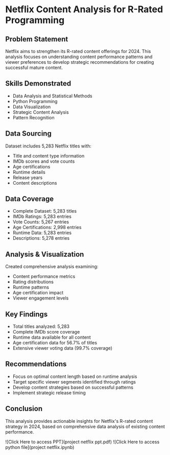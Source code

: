 # Netflix Content Analysis for R-Rated Programming

## Problem Statement
Netflix aims to strengthen its R-rated content offerings for 2024. This analysis focuses on understanding content performance patterns and viewer preferences to develop strategic recommendations for creating successful mature content.

## Skills Demonstrated
- Data Analysis and Statistical Methods
- Python Programming
- Data Visualization
- Strategic Content Analysis
- Pattern Recognition

## Data Sourcing
Dataset includes 5,283 Netflix titles with:
- Title and content type information
- IMDb scores and vote counts
- Age certifications
- Runtime details
- Release years
- Content descriptions

## Data Coverage
- Complete Dataset: 5,283 titles
- IMDb Ratings: 5,283 entries
- Vote Counts: 5,267 entries
- Age Certifications: 2,998 entries
- Runtime Data: 5,283 entries
- Descriptions: 5,278 entries

## Analysis & Visualization
Created comprehensive analysis examining:
- Content performance metrics
- Rating distributions
- Runtime patterns
- Age certification impact
- Viewer engagement levels

## Key Findings
- Total titles analyzed: 5,283
- Complete IMDb score coverage
- Runtime data available for all content
- Age certification data for 56.7% of titles
- Extensive viewer voting data (99.7% coverage)

## Recommendations
- Focus on optimal content length based on runtime analysis
- Target specific viewer segments identified through ratings
- Develop content strategies based on successful patterns
- Implement strategic release timing

## Conclusion
This analysis provides actionable insights for Netflix's R-rated content strategy in 2024, based on comprehensive data analysis of existing content performance.

![Click Here to access PPT](project netflix ppt.pdf)
![Click Here to access python file](project netflix.ipynb)
